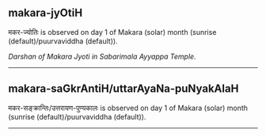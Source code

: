 ## makara-jyOtiH
मकर-ज्योतिः is observed on day 1 of Makara (solar) month (sunrise (default)/puurvaviddha (default)).

_Darshan of Makara Jyoti in Sabarimala Ayyappa Temple._

---
## makara-saGkrAntiH/uttarAyaNa-puNyakAlaH
मकर-सङ्क्रान्तिः/उत्तरायण-पुण्यकालः is observed on day 1 of Makara (solar) month (sunrise (default)/puurvaviddha (default)).



---
